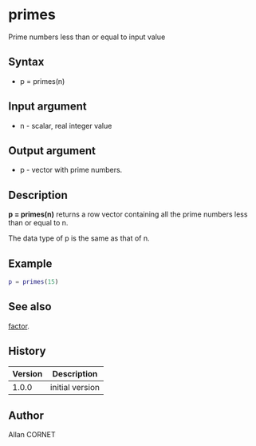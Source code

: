 # primes

Prime numbers less than or equal to input value

## Syntax

- p = primes(n)

## Input argument

- n - scalar, real integer value

## Output argument

- p - vector with prime numbers.

## Description

  <p><b>p = primes(n)</b> returns a row vector containing all the prime numbers less than or equal to n.</p>
  <p>The data type of p is the same as that of n.</p>

## Example

```matlab
p = primes(15)
```

## See also

[factor](factor.md).

## History

| Version | Description     |
| ------- | --------------- |
| 1.0.0   | initial version |

## Author

Allan CORNET
